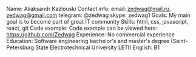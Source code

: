 Name: 
    Aliaksandr Kazlouski
Contact info:
    email: zedwag@mail.ru, zedwag@gmail.com
    telegram: @zedwag
    skype: zedwag1
Goals:
    My main goal is to become part of great IT community
Skills: 
    html, css, javascript, react, git
Code example:
    Code example can be viewed here: https://github.com/Zedwag
Experience:
    No commercial experience
Education:
    Software engineering bachelor's and master's degree (Saint-Petersburg State Electrotechnical University LETI)
English:
    B1 
